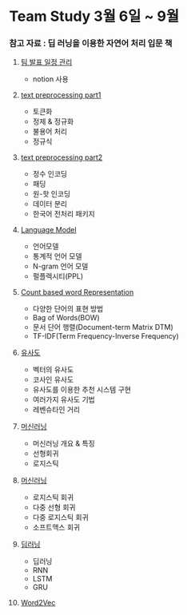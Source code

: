 # Team Study 3월 6일 ~ 9월 
### 참고 자료 : 딥 러닝을 이용한 자연어 처리 입문 책  

1. [팀 발표 일정 관리](https://www.notion.so/3-2-10a822f1aadc49678ab9787b3b5bfc10)
    - notion 사용

2. [text preprocessing part1](https://www.notion.so/Part1-56095681f8564adb8c59e6e7c728bfd6)
    - 토큰화
    - 정제 & 정규화
    - 불용어 처리
    - 정규식

3. [text preprocessing part2](https://www.notion.so/Part2-fa7be11f27c24a3fa6f058a5c3f4bab7)
    - 정수 인코딩
    - 패딩
    - 원-핫 인코딩
    - 데이터 분리
    - 한국어 전처리 패키지
4. [Language Model](https://www.notion.so/5e4b5dd748be4e5296c30f387eeee3a8)
    - 언어모델
    - 통계적 언어 모델
    - N-gram 언어 모델
    - 펄플렉시티(PPL)  

5. [Count based word Representation](https://www.notion.so/997ccbba660b494ba6c3523d64afc553)
    - 다양한 단어의 표현 방법
    - Bag of Words(BOW)
    - 문서 단어 행렬(Document-term Matrix DTM)
    - TF-IDF(Term Frequency-Inverse Frequency)

6. [유사도](https://www.notion.so/Vector-Similarity-543695933ddf4f628f32f15f90a9ea71)
    - 벡터의 유사도 
    - 코사인 유사도
    - 유사도를 이용한 추천 시스템 구현
    - 여러가지 유사도 기법
    - 레벤슈타인 거리
7. [머신러닝](https://www.notion.so/Machine-Learning-147b890d09254af6909dd41e195809d5)
    - 머신러닝 개요 & 특징
    - 선형회귀
    - 로지스틱 
8. [머신러닝](https://www.notion.so/Machine-Learning-40d3ab4425e248cea5ab0de2a9c99ae7)
    - 로지스틱 회귀
    - 다중 선형 회귀
    - 다중 로지스틱 회귀
    - 소프트맥스 회귀  
9. [딥러닝](https://www.notion.so/RNN-LSTM-9a4027bac41542e1a1c7ef905116c135)
    - 딥러닝 
    - RNN
    - LSTM
    - GRU
10. [Word2Vec]()
